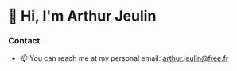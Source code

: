 # 👋 Hi, I'm Arthur Jeulin

### Contact
- 📫 You can reach me at my personal email: [arthur.jeulin@free.fr](mailto:arthur.jeulin@free.fr)

